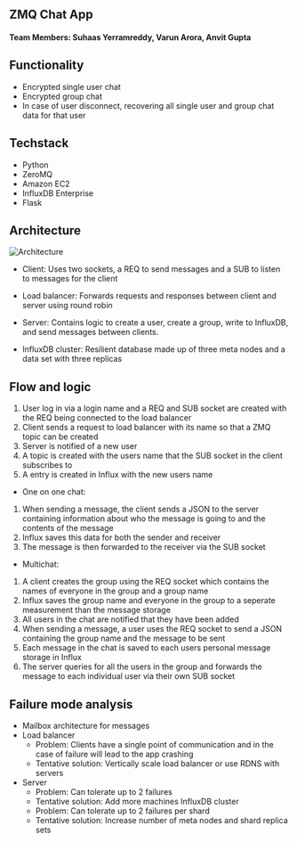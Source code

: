 ## ZMQ Chat App

#### Team Members: Suhaas Yerramreddy, Varun Arora, Anvit Gupta

## Functionality ##

* Encrypted single user chat
* Encrypted group chat
* In case of user disconnect, recovering all single user and group chat data for that user

## Techstack ##

* Python
* ZeroMQ
* Amazon EC2
* InfluxDB Enterprise
* Flask

## Architecture ##

![Architecture](https://github.com/vu-resilient-distributed-18/team-dark/blob/master/Capture.JPG)

* Client: Uses two sockets, a REQ to send messages and a SUB to listen to messages for the client

* Load balancer: Forwards requests and responses between client and server using round robin

* Server: Contains logic to create a user, create a group, write to InfluxDB, and send messages between clients. 

* InfluxDB cluster: Resilient database made up of three meta nodes and a data set with three replicas

## Flow and logic ##

1) User log in via a login name and a REQ and SUB socket are created with the REQ being connected to the load balancer
2) Client sends a request to load balancer with its name so that a ZMQ topic can be created 
3) Server is notified of a new user
4) A topic is created with the users name that the SUB socket in the client subscribes to
5) A entry is created in Influx with the new users name

* One on one chat: 
1) When sending a message, the client sends a JSON to the server containing information about who the message is going to and the contents of the message
2) Influx saves this data for both the sender and receiver
3) The message is then forwarded to the receiver via the SUB socket

* Multichat:
1) A client creates the group using the REQ socket which contains the names of everyone in the group and a group name
3) Influx saves the group name and everyone in the group to a seperate measurement than the message storage 
4) All users in the chat are notified that they have been added
5) When sending a message, a user uses the REQ socket to send a JSON containing the group name and the message to be sent
6) Each message in the chat is saved to each users personal message storage in Influx  
7) The server queries for all the users in the group and forwards the message to each individual user via their own SUB socket

## Failure mode analysis

* Mailbox architecture for messages
* Load balancer
    * Problem: Clients have a single point of communication and in the case of failure will lead to the app crashing
    * Tentative solution: Vertically scale load balancer or use RDNS with servers
* Server
    * Problem: Can tolerate up to 2 failures 
    * Tentative solution: Add more machines
InfluxDB cluster
    * Problem: Can tolerate up to 2 failures per shard
    * Tentative solution: Increase number of meta nodes and shard replica sets






